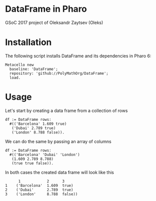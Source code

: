 # DataFrame in Pharo
GSoC 2017 project of Oleksandr Zaytsev (Oleks)

# Installation
The following script installs DataFrame and its dependencies in Pharo 6:
```smalltalk
Metacello new
  baseline: 'DataFrame';
  repository: 'github://PolyMathOrg/DataFrame';
  load.
```

# Usage
Let's start by creating a data frame from a collection of rows
```smalltalk
df := DataFrame rows:
  #(('Barcelona' 1.609 true)
   ('Dubai' 2.789 true)
   ('London' 8.788 false)).
```
We can do the same by passing an array of columns
```smalltalk
df := DataFrame rows:
  #(('Barcelona' 'Dubai' 'London')
   (1.609 2.789 8.788)
   (true true false)).
```
In both cases the created data frame will look like this
```
      1            2      3
1    ('Barcelona'  1.609  true)
2    ('Dubai'      2.789  true)
3    ('London'     8.788  false))
```
